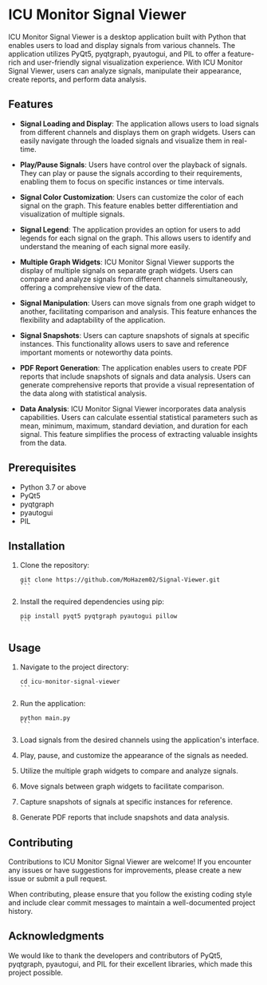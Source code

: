 # ICU Monitor Signal Viewer

ICU Monitor Signal Viewer is a desktop application built with Python that enables users to load and display signals from various channels. The application utilizes PyQt5, pyqtgraph, pyautogui, and PIL to offer a feature-rich and user-friendly signal visualization experience. With ICU Monitor Signal Viewer, users can analyze signals, manipulate their appearance, create reports, and perform data analysis.

## Features

- **Signal Loading and Display**: The application allows users to load signals from different channels and displays them on graph widgets. Users can easily navigate through the loaded signals and visualize them in real-time.

- **Play/Pause Signals**: Users have control over the playback of signals. They can play or pause the signals according to their requirements, enabling them to focus on specific instances or time intervals.

- **Signal Color Customization**: Users can customize the color of each signal on the graph. This feature enables better differentiation and visualization of multiple signals.

- **Signal Legend**: The application provides an option for users to add legends for each signal on the graph. This allows users to identify and understand the meaning of each signal more easily.

- **Multiple Graph Widgets**: ICU Monitor Signal Viewer supports the display of multiple signals on separate graph widgets. Users can compare and analyze signals from different channels simultaneously, offering a comprehensive view of the data.

- **Signal Manipulation**: Users can move signals from one graph widget to another, facilitating comparison and analysis. This feature enhances the flexibility and adaptability of the application.

- **Signal Snapshots**: Users can capture snapshots of signals at specific instances. This functionality allows users to save and reference important moments or noteworthy data points.

- **PDF Report Generation**: The application enables users to create PDF reports that include snapshots of signals and data analysis. Users can generate comprehensive reports that provide a visual representation of the data along with statistical analysis.

- **Data Analysis**: ICU Monitor Signal Viewer incorporates data analysis capabilities. Users can calculate essential statistical parameters such as mean, minimum, maximum, standard deviation, and duration for each signal. This feature simplifies the process of extracting valuable insights from the data.

## Prerequisites

- Python 3.7 or above
- PyQt5
- pyqtgraph
- pyautogui
- PIL

## Installation

1. Clone the repository:
   ````
   git clone https://github.com/MoHazem02/Signal-Viewer.git
   ```

2. Install the required dependencies using pip:
   ````
   pip install pyqt5 pyqtgraph pyautogui pillow
   ```

## Usage

1. Navigate to the project directory:
   ````
   cd icu-monitor-signal-viewer
   ```

2. Run the application:
   ````
   python main.py
   ```

3. Load signals from the desired channels using the application's interface.

4. Play, pause, and customize the appearance of the signals as needed.

5. Utilize the multiple graph widgets to compare and analyze signals.

6. Move signals between graph widgets to facilitate comparison.

7. Capture snapshots of signals at specific instances for reference.

8. Generate PDF reports that include snapshots and data analysis.

## Contributing

Contributions to ICU Monitor Signal Viewer are welcome! If you encounter any issues or have suggestions for improvements, please create a new issue or submit a pull request.

When contributing, please ensure that you follow the existing coding style and include clear commit messages to maintain a well-documented project history.


## Acknowledgments

We would like to thank the developers and contributors of PyQt5, pyqtgraph, pyautogui, and PIL for their excellent libraries, which made this project possible.

